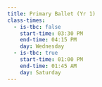 ```yaml
---
title: Primary Ballet (Yr 1)
class-times:
  - is-tbc: false
    start-time: 03:30 PM
    end-time: 04:15 PM
    day: Wednesday
  - is-tbc: true
    start-time: 01:00 PM
    end-time: 01:45 AM
    day: Saturday
---
```

